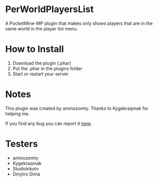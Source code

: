 # PerWorldPlayersList

A PocketMine-MP plugin that makes only shows players that are in the same world in the player list menu.

# How to Install

1. Download the plugin (.phar)
2. Put the .phar in the plugins folder
3. Start or restart your server

# Notes

This plugin was created by aminozomty. Thanks to Kygekraqmak for helping me.

If you find any bug you can report it <a href="https://github.com/aminozomty/PerWorldPlayersList/issues">here</a>.

# Testers

- aminozomty
- Kygekraqmak
- Studiokikotv
- Dmytro Dima
